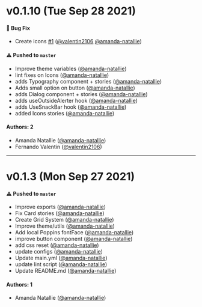 # v0.1.10 (Tue Sep 28 2021)

#### 🐛 Bug Fix

- Create icons [#1](https://github.com/ValloriSolutions/foa-design-system/pull/1) ([@valentin2106](https://github.com/valentin2106) [@amanda-natallie](https://github.com/amanda-natallie))

#### ⚠️ Pushed to `master`

- Improve theme variables ([@amanda-natallie](https://github.com/amanda-natallie))
- lint fixes on Icons ([@amanda-natallie](https://github.com/amanda-natallie))
- adds Typography component + stories ([@amanda-natallie](https://github.com/amanda-natallie))
- Adds small option on button ([@amanda-natallie](https://github.com/amanda-natallie))
- adds Dialog component + stories ([@amanda-natallie](https://github.com/amanda-natallie))
- adds useOutsideAlerter hook ([@amanda-natallie](https://github.com/amanda-natallie))
- adds UseSnackBar hook ([@amanda-natallie](https://github.com/amanda-natallie))
- added Icons stories ([@amanda-natallie](https://github.com/amanda-natallie))

#### Authors: 2

- Amanda Natallie ([@amanda-natallie](https://github.com/amanda-natallie))
- Fernando Valentin ([@valentin2106](https://github.com/valentin2106))

---

# v0.1.3 (Mon Sep 27 2021)

#### ⚠️ Pushed to `master`

- Improve exports ([@amanda-natallie](https://github.com/amanda-natallie))
- Fix Card stories ([@amanda-natallie](https://github.com/amanda-natallie))
- Create Grid System ([@amanda-natallie](https://github.com/amanda-natallie))
- Improve theme/utils ([@amanda-natallie](https://github.com/amanda-natallie))
- Add local Poppins fontFace ([@amanda-natallie](https://github.com/amanda-natallie))
- improve button component ([@amanda-natallie](https://github.com/amanda-natallie))
- add css reset ([@amanda-natallie](https://github.com/amanda-natallie))
- update configs ([@amanda-natallie](https://github.com/amanda-natallie))
- Update main.yml ([@amanda-natallie](https://github.com/amanda-natallie))
- update lint script ([@amanda-natallie](https://github.com/amanda-natallie))
- Update README.md ([@amanda-natallie](https://github.com/amanda-natallie))

#### Authors: 1

- Amanda Natallie ([@amanda-natallie](https://github.com/amanda-natallie))
